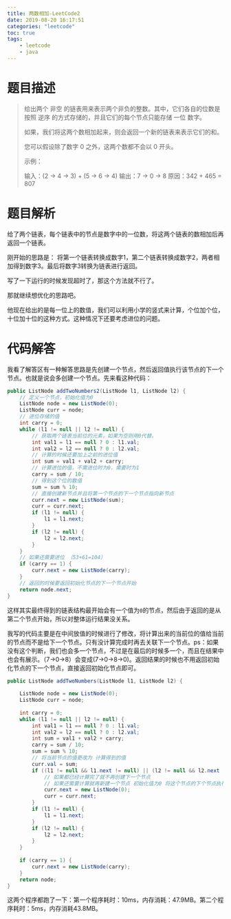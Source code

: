 ```yaml
---
title: 两数相加-LeetCode2
date: 2019-08-20 16:17:51
categories: "leetcode"
toc: true
tags: 
	- leetcode
	- java
---
```


# 题目描述

>给出两个 非空 的链表用来表示两个非负的整数。其中，它们各自的位数是按照 逆序 的方式存储的，并且它们的每个节点只能存储 一位 数字。
>
>如果，我们将这两个数相加起来，则会返回一个新的链表来表示它们的和。
>
>您可以假设除了数字 0 之外，这两个数都不会以 0 开头。
>
>示例：
>
>输入：(2 -> 4 -> 3) + (5 -> 6 -> 4)
>输出：7 -> 0 -> 8
>原因：342 + 465 = 807

<!--more-->

# 题目解析

给了两个链表，每个链表中的节点是数字中的一位数，将这两个链表的数相加后再返回一个链表。  

刚开始的思路是： 将第一个链表转换成数字1，第二个链表转换成数字2，两者相加得到数字3。最后将数字3转换为链表进行返回。  

写了一下运行的时候发现超时了，那这个方法就不行了。  

那就继续想优化的思路吧。  

他现在给出的是每一位上的数值，我们可以利用小学的竖式来计算，个位加个位，十位加十位的这种方式。这种情况下还要考虑进位的问题。

<!--more-->

# 代码解答

我看了解答区有一种解答思路是先创建一个节点，然后返回值执行该节点的下一个节点。也就是说会多创建一个节点。先来看这种代码：

```java
public ListNode addTwoNumbers2(ListNode l1, ListNode l2) {
   	// 定义一个节点，初始化值为0
    ListNode node = new ListNode(0);
    ListNode curr = node;
    // 进位存储的值
    int carry = 0;
    while (l1 != null || l2 != null) {
        // 获取两个链表当前位的元素，如果为空则用0代替。
        int val1 = l1 == null ? 0 : l1.val;
        int val2 = l2 == null ? 0 : l2.val;
        // 计算的时候还要加上之前的进位值
        int sum = val1 + val2 + carry;
        // 计算进位的值，不需进位时为0，需要时为1
        carry = sum / 10;
        // 得到这个位的数值
        sum = sum % 10;
        // 直接创建新节点并且将第一个节点的下一个节点指向新节点
        curr.next = new ListNode(sum);
        curr = curr.next;
        if (l1 != null) {
            l1 = l1.next;
        }
        if (l2 != null) {
            l2 = l2.next;
        }
    }
    // 如果还需要进位 （53+61=104）
    if (carry == 1) {
        curr.next = new ListNode(carry);
    }
	// 返回的时候要返回初始化节点的下一个节点开始
    return node.next;
}
```

这样其实最终得到的链表结构最开始会有一个值为`0`的节点，然后由于返回的是从第二个节点开始，所以对整体运行结果没关系。   

我写的代码主要是在中间放值的时候进行了修改，将计算出来的当前位的值给当前的节点而不是给下一个节点。只有没计算完成时再去关联下一个节点。ps：如果没有这个判断，我们也会多一个节点，不过是在最后的时候多一个，而且在结果中也会有展示。（7->0->8）会变成(7->0->8->0)。返回结果的时候也不用返回初始化节点的下一个节点，直接返回初始化节点即可。

```java
public ListNode addTwoNumbers(ListNode l1, ListNode l2) {
    
    ListNode node = new ListNode(0);
    ListNode curr = node;
    
    int carry = 0;
    while (l1 != null || l2 != null) { 
        int val1 = l1 == null ? 0 : l1.val;
        int val2 = l2 == null ? 0 : l2.val;
        int sum = val1 + val2 + carry;
        carry = sum / 10;
        sum = sum % 10;
		// 将当前节点的值更改为 计算得到的值
        curr.val = sum;
        if ((l1 != null && l1.next != null) || (l2 != null && l2.next != null)) {
            // 如果都已经计算完了就不再创建下一个节点
            // 如果还需要计算就再新建一个节点 初始化值为0 将这个节点的下个节点执行这个新节点，再将当前操作的节点替换为新建的节点
            curr.next = new ListNode(0);
            curr = curr.next;
        }
        if (l1 != null) {
            l1 = l1.next;
        }
        if (l2 != null) {
            l2 = l2.next;
        }
    }
    
    if (carry == 1) {
        curr.next = new ListNode(carry);
    }
    return node;
}
```

这两个程序都跑了一下：第一个程序耗时：10ms，内存消耗：47.9MB。第二个程序耗时：5ms，内存消耗43.8MB。